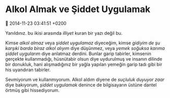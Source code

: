 Alkol Almak ve Şiddet Uygulamak
===============================

:date: 2014-11-23 03:41:51 +0200

Yanıldınız. bu ikisi arasında *illiyet* kuran bir yazı değil bu.

Kimse *alkol almaz* veya *şiddet uygulamaz* diyeceğim, kimse *gidiyim de
şu karşıki barda biraz alkol alıyım* diye düşünmez, veya *yemek soğuksa
karıma şiddet uygularım* diye anlatmaz derdini. Bunlar garip tabirler,
kimsenin gerçekte kullanmadığı, hüsnütabir olsun diye uydurulmuş ve
insanın dilinde bir donukluk, hani alışmadığınız bir yağla yapılan
yemeğin garip tadı gibi bir his uyandıran tabirler.

Sevmiyorum ve kullanmıyorum. Alkol aldım diyene de *suçluluk duyuyor
zaar* diye bakıyorum, *şiddet uygulamak* denince de bilgisayarın üstüne
dantel örtmüş gibi hissediyorum.
